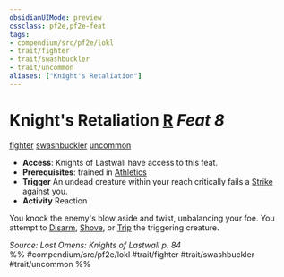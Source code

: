 ```yaml
---
obsidianUIMode: preview
cssclass: pf2e,pf2e-feat
tags:
- compendium/src/pf2e/lokl
- trait/fighter
- trait/swashbuckler
- trait/uncommon
aliases: ["Knight's Retaliation"]
---
```

# Knight's Retaliation  [R](rules/core-rulebook/chapter-9-playing-the-game.md#Actions "Reaction") *Feat 8*  
[fighter](rules/traits/fighter.md)  [swashbuckler](rules/traits/swashbuckler-apg.md)  [uncommon](rules/traits/uncommon.md)  

- **Access**: Knights of Lastwall have access to this feat.
- **Prerequisites**: trained in [Athletics](compendium/skills.md#Athletics)
- **Trigger** An undead creature within your reach critically fails a [Strike](rules/actions/strike.md) against you.
- **Activity** Reaction

You knock the enemy's blow aside and twist, unbalancing your foe. You attempt to [Disarm](rules/actions/disarm.md), [Shove](rules/actions/shove.md), or [Trip](rules/actions/trip.md) the triggering creature.

*Source: Lost Omens: Knights of Lastwall p. 84*  
%% #compendium/src/pf2e/lokl #trait/fighter #trait/swashbuckler #trait/uncommon %%
